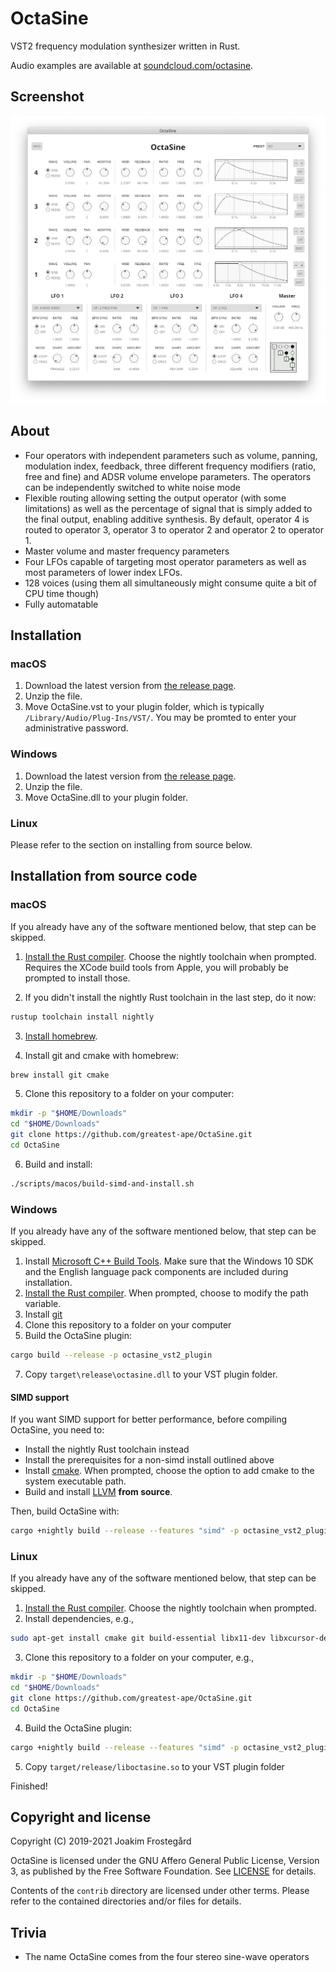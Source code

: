 # OctaSine

VST2 frequency modulation synthesizer written in Rust.

Audio examples are available at [soundcloud.com/octasine](https://soundcloud.com/octasine).

## Screenshot

![Screenshot of OctaSine](screenshots/screenshot-1.png)

## About

* Four operators with independent parameters such as volume, panning,
  modulation index, feedback, three different frequency modifiers (ratio, free
  and fine) and ADSR volume envelope parameters. The operators can be
  independently switched to white noise mode
* Flexible routing allowing setting the output operator (with some
  limitations) as well as the percentage of signal that is simply added to the
  final output, enabling additive synthesis. By default, operator 4 is routed
  to operator 3, operator 3 to operator 2 and operator 2 to operator 1.
* Master volume and master frequency parameters
* Four LFOs capable of targeting most operator parameters as well as
  most parameters of lower index LFOs.
* 128 voices (using them all simultaneously might consume quite a bit
  of CPU time though)
* Fully automatable

## Installation

### macOS

1. Download the latest version from [the release page](https://github.com/greatest-ape/OctaSine/releases).
2. Unzip the file.
3. Move OctaSine.vst to your plugin folder, which is typically `/Library/Audio/Plug-Ins/VST/`. You may be promted to enter your administrative password.

### Windows

1. Download the latest version from [the release page](https://github.com/greatest-ape/OctaSine/releases).
2. Unzip the file.
3. Move OctaSine.dll to your plugin folder.

### Linux

Please refer to the section on installing from source below.

## Installation from source code

### macOS

If you already have any of the software mentioned below, that step can be skipped.

1. [Install the Rust compiler](https://rustup.rs/). Choose the nightly toolchain when prompted. Requires the XCode build tools from Apple, you will probably be prompted to install those.

2. If you didn't install the nightly Rust toolchain in the last step, do it now:

```sh
rustup toolchain install nightly
```

3. [Install homebrew](https://brew.sh).

4. Install git and cmake with homebrew:

```sh
brew install git cmake
```

5. Clone this repository to a folder on your computer:

```sh
mkdir -p "$HOME/Downloads"
cd "$HOME/Downloads"
git clone https://github.com/greatest-ape/OctaSine.git
cd OctaSine
```

6. Build and install:

```sh
./scripts/macos/build-simd-and-install.sh
```

### Windows

If you already have any of the software mentioned below, that step can be skipped.

1. Install [Microsoft C++ Build Tools](https://visualstudio.microsoft.com/visual-cpp-build-tools/). Make sure that the Windows 10 SDK and the English language pack components are included during installation.
2. [Install the Rust compiler](https://rustup.rs/). When prompted, choose to modify the path variable.
4. Install [git](https://git-scm.com/downloads)
5. Clone this repository to a folder on your computer
6. Build the OctaSine plugin:

```sh
cargo build --release -p octasine_vst2_plugin
```

7. Copy `target\release\octasine.dll` to your VST plugin folder.

#### SIMD support

If you want SIMD support for better performance, before compiling OctaSine, you need to:
* Install the nightly Rust toolchain instead
* Install the prerequisites for a non-simd install outlined above
* Install [cmake](https://cmake.org/download/). When prompted, choose the option to add cmake to the system executable path.
* Build and install [LLVM](https://github.com/llvm/llvm-project/) __from source__.

Then, build OctaSine with:

```sh
cargo +nightly build --release --features "simd" -p octasine_vst2_plugin
```

### Linux

If you already have any of the software mentioned below, that step can be skipped.

1. [Install the Rust compiler](https://rustup.rs/). Choose the nightly toolchain when prompted. 
2. Install dependencies, e.g.,

```sh
sudo apt-get install cmake git build-essential libx11-dev libxcursor-dev libxcb-dri2-0-dev libxcb-icccm4-dev libx11-xcb-dev
```

3. Clone this repository to a folder on your computer, e.g.,

```sh
mkdir -p "$HOME/Downloads"
cd "$HOME/Downloads"
git clone https://github.com/greatest-ape/OctaSine.git
cd OctaSine
```
4. Build the OctaSine plugin:

```sh
cargo +nightly build --release --features "simd" -p octasine_vst2_plugin
```

5. Copy `target/release/liboctasine.so` to your VST plugin folder 

Finished!

## Copyright and license

Copyright (C) 2019-2021 Joakim Frostegård

OctaSine is licensed under the GNU Affero General Public License, Version 3, as
published by the Free Software Foundation. See [LICENSE](LICENSE) for details.

Contents of the `contrib` directory are licensed under other terms. Please
refer to the contained directories and/or files for details.

## Trivia

* The name OctaSine comes from the four stereo sine-wave operators
